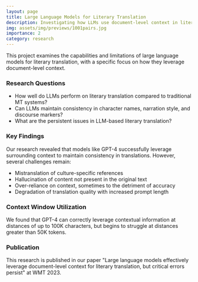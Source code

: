 ```yaml
---
layout: page
title: Large Language Models for Literary Translation
description: Investigating how LLMs use document-level context in literary translations
img: assets/img/previews/1001pairs.jpg
importance: 2
category: research
---
```


This project examines the capabilities and limitations of large language models for literary translation, with a specific focus on how they leverage document-level context.

### Research Questions
- How well do LLMs perform on literary translation compared to traditional MT systems?
- Can LLMs maintain consistency in character names, narration style, and discourse markers?
- What are the persistent issues in LLM-based literary translation?

### Key Findings
Our research revealed that models like GPT-4 successfully leverage surrounding context to maintain consistency in translations. However, several challenges remain:
- Mistranslation of culture-specific references
- Hallucination of content not present in the original text
- Over-reliance on context, sometimes to the detriment of accuracy
- Degradation of translation quality with increased prompt length

### Context Window Utilization
We found that GPT-4 can correctly leverage contextual information at distances of up to 100K characters, but begins to struggle at distances greater than 50K tokens.

### Publication
This research is published in our paper "Large language models effectively leverage document-level context for literary translation, but critical errors persist" at WMT 2023. 
